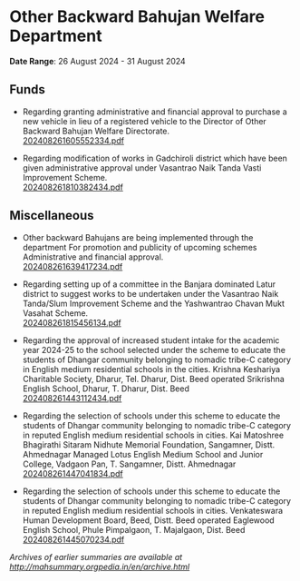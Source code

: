 # Other Backward Bahujan Welfare Department

**Date Range**: 26 August 2024 - 31 August 2024


## Funds
- Regarding granting administrative and financial approval to purchase a new vehicle in lieu of a registered vehicle to the Director of Other Backward Bahujan Welfare Directorate.\
  [202408261605552334.pdf](https://gr.maharashtra.gov.in/Site/Upload/Government%20Resolutions/English/202408261605552334.pdf)

- Regarding modification of works in Gadchiroli district which have been given administrative approval under Vasantrao Naik Tanda Vasti Improvement Scheme.\
  [202408261810382434.pdf](https://gr.maharashtra.gov.in/Site/Upload/Government%20Resolutions/English/202408261810382434.pdf)

## Miscellaneous
- Other backward Bahujans are being implemented through the department For promotion and publicity of upcoming schemes Administrative and financial approval.\
  [202408261639417234.pdf](https://gr.maharashtra.gov.in/Site/Upload/Government%20Resolutions/English/202408261639417234.pdf)

- Regarding setting up of a committee in the Banjara dominated Latur district to suggest works to be undertaken under the Vasantrao Naik Tanda/Slum Improvement Scheme and the Yashwantrao Chavan Mukt Vasahat Scheme.\
  [202408261815456134.pdf](https://gr.maharashtra.gov.in/Site/Upload/Government%20Resolutions/English/202408261815456134.pdf)

- Regarding the approval of increased student intake for the academic year 2024-25 to the school selected under the scheme to educate the students of Dhangar community belonging to nomadic tribe-C category in English medium residential schools in the cities. Krishna Keshariya Charitable Society, Dharur, Tel. Dharur, Dist. Beed operated Srikrishna English School, Dharur, T. Dharur, Dist. Beed\
  [202408261443112434.pdf](https://gr.maharashtra.gov.in/Site/Upload/Government%20Resolutions/English/202408261443112434.pdf)

- Regarding the selection of schools under this scheme to educate the students of Dhangar community belonging to nomadic tribe-C category in reputed English medium residential schools in cities. Kai Matoshree Bhagirathi Sitaram Nidhute Memorial Foundation, Sangamner, Distt. Ahmednagar Managed Lotus English Medium School and Junior College, Vadgaon Pan, T. Sangamner, Distt. Ahmednagar\
  [202408261447041834.pdf](https://gr.maharashtra.gov.in/Site/Upload/Government%20Resolutions/English/202408261447041834.pdf)

- Regarding the selection of schools under this scheme to educate the students of Dhangar community belonging to nomadic tribe-C category in reputed English medium residential schools in cities. Venkateswara Human Development Board, Beed, Distt. Beed operated Eaglewood English School, Phule Pimpalgaon, T. Majalgaon, Dist. Beed\
  [202408261445070234.pdf](https://gr.maharashtra.gov.in/Site/Upload/Government%20Resolutions/English/202408261445070234.pdf)


*Archives of earlier summaries are available at http://mahsummary.orgpedia.in/en/archive.html*